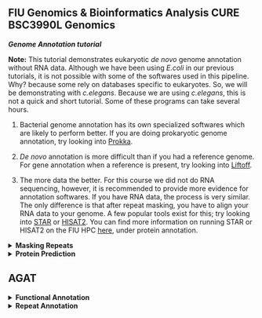 ## FIU Genomics & Bioinformatics Analysis CURE BSC3990L Genomics ###

***Genome Annotation tutorial***

<b>Note:</b> This tutorial demonstrates eukaryotic <i>de novo</i> genome annotation without RNA data. Although we have been using <i>E.coli</i> in our previous tutorials, it is not possible with some of the softwares used in this pipeline. Why? because some rely on databases specific to eukaryotes. So, we will be demonstrating with <i>c.elegans</i>. Because we are using <i>c.elegans</i>, this is not a quick and short tutorial. Some of these programs can take several hours.

1. Bacterial genome annotation has its own specialized softwares which are likely to perform better. If you are doing prokaryotic genome annotation, try looking into [Prokka](https://github.com/tseemann/prokka).

2. <i>De novo</i> annotation is more difficult than if you had a reference genome. For gene annotation when a reference is present, try looking into [Liftoff](https://github.com/agshumate/Liftoff).

3. The more data the better. For this course we did not do RNA sequencing, however, it is recommended to provide more evidence for annotation softwares. 
If you have RNA data, the process is very similar. The only difference is that after repeat masking, you have to align your RNA data to your genome. 
A few popular tools exist for this; try looking into [STAR](https://github.com/alexdobin/STAR?tab=readme-ov-file) or [HISAT2](https://daehwankimlab.github.io/hisat2/manual/). 
You can find more information on running STAR or HISAT2 on the FIU HPC [here](https://github.com/ToriEggers/DeNovo-Nematode-Pipeline/blob/main/DeNovo-Nematode-Pipeline.md), under protein annotation. 

<details>

<summary><b>Masking Repeats</b></summary>

Masking the repeat regions of the genome makes protein annotation easier, and many softwares ask for a 'softmasked' version of a genome. If not provided, they often make one for you before beginning annotation. 'Softmasking' a genome means to replace repeat regions with lowercase letters, so instead of ATGCGC, you might see ATgcgc. 'Hardmasking' a genome means to replace repeat regions with 'N', so instead of ATGCGC, you might see ATNNNN. Here, we softmask our genome with repeatmodeler and repeatmasker. 

## Set up

`cd` to your working directory. For me this is /home/data/jfierst_classroom/tori

```
mkdir annotation
```

```
cd annotation
```

## Get the Data

There are 2 ways to get the data (if you are not affiliated with the class do the second option):

Option #1
```
cp /home/data/jfierst_classroom/annotationPractice/elegans.fasta ./.
```

Option #2

<b> Do not copy/paste teh entire code block but go line by line</b>
```
wget https://ftp.ncbi.nlm.nih.gov/genomes/all/GCF/000/002/985/GCF_000002985.6_WBcel235/GCF_000002985.6_WBcel235_genomic.fna.gz
gunzip GCF_000002985.6_WBcel235_genomic.fna.gz
awk '/^>/ {print; next} {print toupper($0)}' GCF_000002985.6_WBcel235_genomic.fna > elegans.fasta
```

## Generate a Repeat Library

First we use [RepeatModeler/Masker](https://github.com/Dfam-consortium/RepeatModeler) to find repetitive regions and create whats called a 'repeat library'.

Install repeatModeler/Masker with conda:

```
module load mamba/23.1.0-4
```

```
conda create -n repeatmodeler
```

```
source activate repeatmodeler
```

```
mamba install -c bioconda repeatmodeler
```
Make sure it installed properly. Type `BuildDatabase` and the manual for that command should appear. If there is an error that says command not found, make sure you did the above installation correctly. 

Make the script:
```
vi repeatmodeler.sh
```

Hit [i] for insert and copy/paste the following:
```
#!/bin/bash

#SBATCH --account acc_jfierst_classroom
#SBATCH --qos highmem1
#SBATCH --partition highmem1
#SBATCH --output=out_repeatmodeler.log
#SBATCH --mail-user=username@email.com   #use your own email
#SBATCH --mail-type=ALL

module load mamba/23.1.0-4
source activate repeatmodeler

#Build the database
BuildDatabase -name ELEGANS elegans.fasta

#Run RepeatModeler for de novo repeat identification and characterization. Takes long time.
RepeatModeler -threads 8 -database ELEGANS

#Use the queryRepeatDatabase.pl script inside RepeatMasker/util to extract Rhabditida repeats
python /home/[username]/.conda/envs/repeatmodeler/share/RepeatMasker/famdb.py families -f fasta_acc -ad --curated 'rhabditida' > Rhabditida.repeatmasker

#Combine the files to create a library of de novo and known repeats
cat RM*/consensi.fa.classified Rhabditida.repeatmasker > Elegans.repeats

```

Hit [Esc], then type `:wq` and hit [Enter] 

Your output will be Elegans.repeats. This takes about 1-2 days to complete on <i>c.elegans</i>

## Softmask the Repeats

Now, mask the repeats from the library you just generated. 

Make the script:
```
vi repeatmasker.sh
```

Hit [i] for insert and copy/paste the following:
```
#!/bin/bash

#SBATCH --account acc_jfierst_classroom
#SBATCH --qos highmem1
#SBATCH --partition highmem1
#SBATCH --output=out_repeatmasker.log
#SBATCH --mail-user=username@email.com   #use your own email
#SBATCH --mail-type=ALL

module load mamba/23.1.0-4
source activate repeatmodeler

#Mask the genome of known repeats
RepeatMasker -lib Elegans.repeats -pa 8 -xsmall -nolow elegans.fasta 
```
Hit [Esc], then type `:wq` and hit [Enter]

-nolow / -l(ow)

With the option -nolow or -l(ow) only interspersed repeats are masked. Other repeats, which are less complex, like simple tandem repeats and low complexity (polypurine, AT-rich) regions are skipped with the -nolow option. By default all repeats are masked. For database searches the default setting is recommended, but sometimes, e.g. when using the masked sequence to predict the presence of exons, it may be better to skip the low complexity masking.

-xsmall 

Returns repetitive regions in lowercase (soft masking) instead of replacing with N's (hard masking). Non-repeat regions remain in uppercase.

-pa

Stands for parallel, meaning it runs the program on 8 sequences at a time. 

This will take about 40 minutes to complete. The output of RepeatMasker is elegans.fasta.masked. `more` or `less` the file. You should notice that it now has a mix of lowercase and uppercase letters. 

</details>

<details>
<summary><b>Protein Prediction</b></summary>

Many softwares exist for protein prediction, most of which use machine learning methods like CNNs, LSTMs, and HMMs. Those used today include BRAKER, GALBA, Tiberius, and Helixer. Some older ones include MAKER or FunAnnotate. BRAKER has 3 versions: BRAKER1 is genome + RNA, BRAKER2 is genome + protein, and BRAKER3 is genome + RNA + protien. GALBA is like BRAKER2 but specifically code to deal with issues unique to large genomes (>500Gb). Tiberius is the newest annotator but has only been trained (modeled) on mammalian data. Helixer has more available models but is more particular about GPU requirements. Below, we use BRAKER2 for gene annotation, although notice from the images that these may not be the best annotations. Rather, it's what we can do with what we have.

![screenshot](https://github.com/FierstLab/Bootcamp/blob/main/pictures/annotatorsF1.png)

![screenshot](https://github.com/FierstLab/Bootcamp/blob/main/pictures/annotatorsRecall.png)

## BRAKER

https://github.com/Gaius-Augustus/BRAKER

Install the software using a singularity container:
```
module load singularity-3.8.7
```

```
singularity build braker3.sif docker://teambraker/braker3:latest
```
This may take several minutes.

```
singularity exec braker3.sif braker.pl
```

If installed correctly, you should get the braker help menu. 

You can also test your installation with their test data:

```
singularity exec -B $PWD:$PWD braker3.sif cp /opt/BRAKER/example/singularity-tests/test1.sh .
```

```
export BRAKER_SIF=/your/path/to/braker3.sif # may need to modify
```

```
bash test1.sh
```
This may run for about 15 minutes, creating an output directory called test1. The main output you are looking for is a file called braker.gtf. This file contains the final protein predictions made by BRAKER. Of course make sure to check your log files for any errors or warnings.

If the program is working, continue. 

Get the protein data:
```
cp /home/data/jfierst_classroom/nematoda_odb10/refseq_db.faa ./.
```

Make the script:
```
vi singularity_braker.sh
```
Hit [i] for insert and copy/paste the following.
```
#!/bin/bash

#SBATCH --account acc_jfierst_classroom
#SBATCH --qos highmem1
#SBATCH --partition highmem1
#SBATCH --mail-user=your@email.com #input your email
#SBATCH --mail-type=ALL

module load singularity-3.8.7
module load proxy

export BRAKER_SIF=/your/path/to/braker3.sif #input your path

wd=output_braker2

# remove output directory if it already exists
if [ -d $wd ]; then
    rm -r $wd
fi

singularity exec -B ${PWD}:${PWD} ${BRAKER_SIF} braker.pl \
  --genome=elegans.fasta.masked \  #change genome if you are doing this with different data
  --prot_seq=refseq_db.faa \
  --workingdir=${wd} \
  --GENEMARK_PATH=${ETP}/gmes --threads 8 --softmasking --busco_lineage nematoda_odb10 &> output_singularity_braker2.log

```
<b>Note:</b> all files must be in the same working directory when using a singularity container. The genome, protein, and sif file should all be in your working directory.

This takes 1-2 days to run.

The output you are looking for is braker.gtf

</details>



## AGAT

</details>

<details>
<summary><b>Functional Annotation</b></summary>

 ## InterProScan


</details>


<details>

<summary><b>Repeat Annotation</b></summary>

There are many softwares for repeat annotation. Extensive de novo repeat annotator (EDTA) was made by plant biologists and is sort of the standard in the field at the moment. However, many other softwares have been released in recent years, such as EarlGrey (benchmarked with <i>D.melanogaster</i>) and TransposonUltimate (benchmarked with <i>C.elegans</i>). All of these programs have the same outputs: (1) a repeat library in fasta format (2) a fasta of all repeats in the genome and (3) a gff file of all repeats in the genome.

## EDTA

## EarlGrey

## TransposonUltimate

</details>


